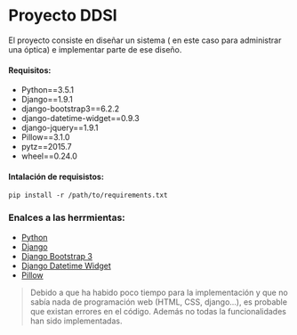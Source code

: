 # Proyecto DDSI
El proyecto consiste en diseñar un sistema ( en este caso para administrar una óptica) e implementar parte de ese diseño.

#### Requisitos:
- Python==3.5.1
- Django==1.9.1
- django-bootstrap3==6.2.2
- django-datetime-widget==0.9.3
- django-jquery==1.9.1
- Pillow==3.1.0
- pytz==2015.7
- wheel==0.24.0

#### Intalación de requisistos:
```
pip install -r /path/to/requirements.txt
```
### Enalces a las herrmientas:
- [Python](https://www.python.org/)
- [Django](https://www.djangoproject.com)
- [Django Bootstrap 3](https://django-bootstrap3.readthedocs.org/en/latest/)
- [Django Datetime Widget](https://github.com/asaglimbeni/django-datetime-widget)
- [Pillow](http://python-pillow.github.io/)

>Debido a que ha habido poco tiempo para la implementación y que no sabía nada de programación web (HTML, CSS, django...), es probable que existan errores en el código. Además no todas la funcionalidades han sido implementadas.
